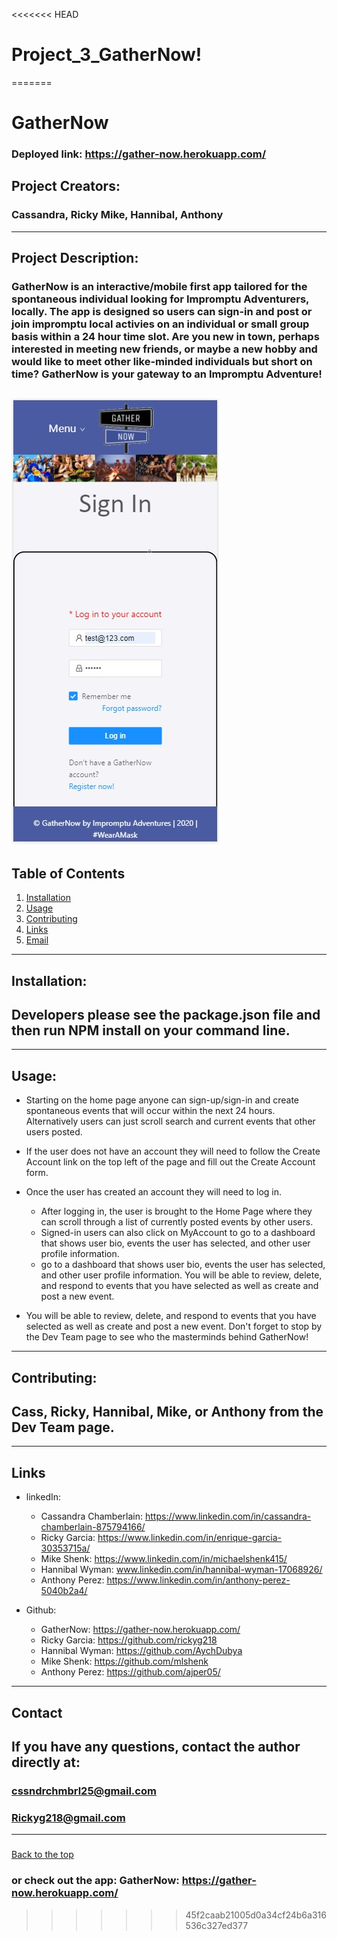 <<<<<<< HEAD
# Project_3_GatherNow!
=======
  # GatherNow
### Deployed link: https://gather-now.herokuapp.com/
  ## Project Creators: 
  ### Cassandra, Ricky Mike, Hannibal, Anthony
---
  
  ## Project Description:
  ### GatherNow is an interactive/mobile first app tailored for the spontaneous individual looking for Impromptu Adventurers, locally. The app is designed so users can sign-in and post or join impromptu local activies on an individual or small group basis within a 24 hour time slot. Are you new in town, perhaps interested in meeting new friends, or maybe a new hobby and would like to meet other like-minded individuals but short on time?  GatherNow is your gateway to an Impromptu Adventure!

  ![](public/assets/images/gathernow.jpg)
---
 
  ## Table of Contents
  1. [Installation](#Installation)
  2. [Usage](#Usage)
  3. [Contributing](#Contributing)
  4. [Links](#Links)
  5. [Email](#Contact)
  
  ---

  ## Installation:
  ## Developers please see the package.json file and then run NPM install on your command line.

  ---      

  ## Usage:

  * Starting on the home page anyone can sign-up/sign-in and create spontaneous events that will occur within the next 24 hours. Alternatively users can just scroll search and current events that other users posted.
  
  * If the user does not have an account they will need to follow the Create Account link on the top left of the page and fill out the Create Account form.
  * Once the user has created an account they will need to log in.
    * After logging in, the user is brought to the Home Page where they can scroll through a list of currently posted events by other users.
    * Signed-in users can also click on MyAccount to go to a dashboard that shows user bio, events the user has selected, and other user profile information.
    *  go to a dashboard that shows user bio, events the user has selected, and other user profile information. You will be able to review, delete, and respond to events that you have selected as well as create and post a new event.
  * You will be able to review, delete, and respond to events that you have selected as well as create and post a new event.  Don't forget to stop by the Dev Team page to see who the masterminds behind GatherNow!

  ---
 
 ## Contributing:
 ## Cass, Ricky, Hannibal, Mike, or Anthony from the Dev Team page.
---

 ## Links

  * linkedIn: 
    * Cassandra Chamberlain: https://www.linkedin.com/in/cassandra-chamberlain-875794166/ 
    * Ricky Garcia: https://www.linkedin.com/in/enrique-garcia-30353715a/ 
    * Mike Shenk: https://www.linkedin.com/in/michaelshenk415/ 
    * Hannibal Wyman: www.linkedin.com/in/hannibal-wyman-17068926/ 
    * Anthony Perez: https://www.linkedin.com/in/anthony-perez-5040b2a4/ 

        
  * Github:
    * GatherNow: https://gather-now.herokuapp.com/ 
    * Ricky Garcia: https://github.com/rickyg218 
    * Hannibal Wyman: https://github.com/AychDubya 
    * Mike Shenk: https://github.com/mlshenk 
    * Anthony Perez: https://github.com/ajper05/


  ---

  ## Contact
 
  ## If you have any questions, contact the author directly at: 
  ### cssndrchmbrl25@gmail.com 
  ### Rickyg218@gmail.com

---
### 
  [Back to the top](#GatherNow)
### or check out the app: GatherNow: https://gather-now.herokuapp.com/ 
  
  



>>>>>>> 45f2caab21005d0a34cf24b6a316536c327ed377

